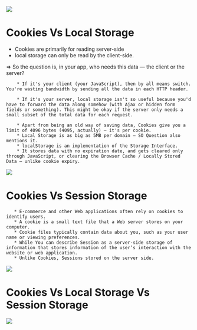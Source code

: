 <img src = "https://miro.medium.com/max/4198/1*HC1PWdue5ZofBEwOMEsBBA.png">

# Cookies Vs Local Storage

   * Cookies are primarily for reading server-side
   * local storage can only be read by the client-side. 

   => So the question is, in your app, who needs this data — the client or the server?

        * If it's your client (your JavaScript), then by all means switch. You're wasting bandwidth by sending all the data in each HTTP header.

        * If it's your server, local storage isn't so useful because you'd have to forward the data along somehow (with Ajax or hidden form fields or something). This might be okay if the server only needs a small subset of the total data for each request.

        * Apart from being an old way of saving data, Cookies give you a limit of 4096 bytes (4095, actually) — it's per cookie. 
        * Local Storage is as big as 5MB per domain — SO Question also mentions it.
        * localStorage is an implementation of the Storage Interface. 
        * It stores data with no expiration date, and gets cleared only through JavaScript, or clearing the Browser Cache / Locally Stored Data — unlike cookie expiry.

<img  src = "https://ic.pics.livejournal.com/dotnetinter/32561056/128955/128955_original.png">

# Cookies Vs Session Storage

       * E-commerce and other Web applications often rely on cookies to identify users. 
       * A cookie is a small text file that a Web server stores on your computer.
       * Cookie files typically contain data about you, such as your user name or viewing preferences. 
       * While You can describe Session as a server-side storage of information that stores information of the user’s interaction with the website or web application. 
       * Unlike Cookies, Sessions stored on the server side.

<img src = "https://anydifferencebetween.com/wp-content/uploads/2016/09/Difference-Between-Cookies-and-Sessions.jpg">


# Cookies Vs Local Storage Vs Session Storage

<img src = "https://i.stack.imgur.com/cI5kT.jpg">


